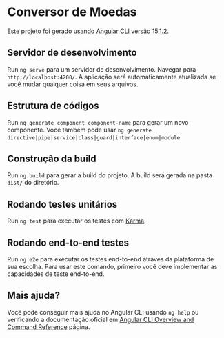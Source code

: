 # Conversor de Moedas

Este projeto foi gerado usando [Angular CLI](https://github.com/angular/angular-cli) versão 15.1.2.

## Servidor de desenvolvimento

Run `ng serve` para um servidor de desenvolvimento. Navegar para `http://localhost:4200/`. A aplicação será automaticamente atualizada se você mudar qualquer coisa em seus arquivos.

## Estrutura de códigos

Run `ng generate component component-name` para gerar um novo componente. Você também pode usar `ng generate directive|pipe|service|class|guard|interface|enum|module`.

## Construção da build

Run `ng build` para gerar a build do projeto. A build será gerada na pasta `dist/` do diretório.

## Rodando testes unitários

Run `ng test` para executar os testes com [Karma](https://karma-runner.github.io).

## Rodando end-to-end testes

Run `ng e2e` para executar os testes end-to-end através da plataforma de sua escolha. Para usar este comando, primeiro você deve implementar as capacidades de teste end-to-end.

## Mais ajuda?

Você pode conseguir mais ajuda no Angular CLI usando `ng help` ou verificando a documentação oficial em [Angular CLI Overview and Command Reference](https://angular.io/cli) página.
